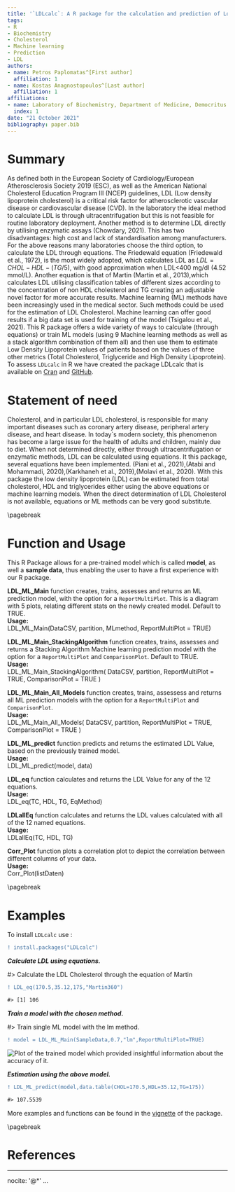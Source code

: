 ```yaml
---
title: '`LDLcalc`: A R package for the calculation and prediction of Low Density Lipoprotein Values'
tags:
- R
- Biochemistry
- Cholesterol
- Machine learning
- Prediction
- LDL
authors:
- name: Petros Paplomatas^[First author]
  affiliation: 1
- name: Kostas Anagnostopoulos^[Last author]
  affiliation: 1
affiliations:
- name: Laboratory of Biochemistry, Department of Medicine, Democritus University of Thrace, Alexandroupolis, Greece
  index: 1
date: "21 October 2021"
bibliography: paper.bib
---
```




# Summary

As defined both in the European Society of Cardiology/European Atherosclerosis Society 2019 (ESC), as well as the American National Cholesterol Education Program III (NCEP) guidelines, LDL (Low density lipoprotein cholesterol) is a critical risk factor for atherosclerotic vascular disease or cardiovascular disease (CVD). In the laboratory the ideal method to calculate LDL is through ultracentrifugation but this is not feasible for routine laboratory deployment. Another method is to determine LDL directly by utilising enzymatic assays (Chowdary, 2021). This has two disadvantages: high cost and lack of standardisation among manufacturers. For the above reasons many laboratories choose the third option, to calculate the LDL through equations. The Friedewald equation (Friedewald et al., 1972), is the most widely adopted, which calculates LDL as $LDL = CHOL - HDL - (TG/5)$, with good approximation when LDL<400 mg/dl (4.52 mmol/L). Another equation is that of Martin (Martin et al., 2013),which calculates LDL utilising classification tables of different sizes according to the concentration of non HDL cholesterol and TG creating an adjustable novel factor for more accurate results.
Machine learning (ML) methods have been increasingly used in the medical sector. Such methods could be used for the estimation of LDL Cholesterol. Machine learning can offer good results if a big data set is used for training of the model (Tsigalou et al., 2021).
This R package offers a wide variety of ways to calculate (through equations) or train ML models (using 9 Machine learning methods as well as a stack algorithm combination of them all) and then use them to estimate Low Density Lipoprotein values of patients based on the values of three other metrics (Total Cholesterol, Triglyceride and High Density Lipoprotein).
To assess ``LDLcalc`` in R we have created the package LDLcalc that is available on  [Cran](https://cran.r-project.org/web/packages/LDLcalc/index.html) and  [GitHub](https://github.com/PaplomatasP/LDLcalculation/tree/main/LDLcalc).

# Statement of need

Cholesterol, and in particular LDL cholesterol, is responsible for many important diseases such as coronary artery disease, peripheral artery disease, and heart disease. In today`s modern society, this phenomenon has become a large issue for the health of adults and children, mainly due to diet.
When not determined directly, either through ultracentrifugation or enzymatic methods, LDL can be calculated using equations. It this package, several equations have been implemented. (Piani et al., 2021),(Atabi and Mohammadi, 2020),(Karkhaneh et al., 2019),(Molavi et al., 2020).
With this package the low density lipoprotein (LDL) can be estimated from total cholesterol, HDL and triglycerides either using the above equations or machine learning models. When the direct determination of LDL Cholesterol is not available, equations or ML methods can be very good substitute.  

\pagebreak

# Function and Usage

This R Package allows for a pre-trained model which is called **model**, as well a **sample data**, thus enabling the user to have a first experience with our  R package.

**LDL_ML_Main** function creates, trains, assesses and returns an ML prediction model, with the option for a ``ReportMultiPlot``.  This is a diagram with 5 plots, relating different stats on the newly created model. Default to TRUE.\
**Usage:**\
LDL_ML_Main(DataCSV, partition, MLmethod, ReportMultiPlot = TRUE)

**LDL_ML_Main_StackingAlgorithm** function creates, trains, assesses and returns a Stacking Algorithm Machine learning prediction model with the option for a ``ReportMultiPlot`` and ``ComparisonPlot``. Default to TRUE.\
**Usage:**\
LDL_ML_Main_StackingAlgorithm(
DataCSV,
partition,
ReportMultiPlot = TRUE,
ComparisonPlot = TRUE
) 

**LDL_ML_Main_All_Models** function creates, trains, assessess and returns  all ML prediction models with the option for a ``ReportMultiPlot`` and ``ComparisonPlot``.\
**Usage:**\
LDL_ML_Main_All_Models(
DataCSV,
partition,
ReportMultiPlot = TRUE,
ComparisonPlot = TRUE
)

**LDL_ML_predict** function predicts and returns the estimated LDL Value, based on the previously trained model.\
**Usage:**\
LDL_ML_predict(model, data)

**LDL_eq** function calculates and returns the LDL Value for any of the 12 equations.\
**Usage:**\
LDL_eq(TC, HDL, TG, EqMethod)

**LDLallEq** function calculates and returns the LDL values calculated with all of the 12 named equations.\
**Usage:**\
LDLallEq(TC, HDL, TG)

**Corr_Plot** function plots a correlation plot to depict the correlation between different columns of your data.\
**Usage:**\
Corr_Plot(listDaten)



\pagebreak


# Examples  

To install ``LDLcalc`` use :

```diff
! install.packages("LDLcalc")
```


***Calculate LDL using equations.***


#> Calculate the LDL Cholesterol through the equation of Martin

```diff
! LDL_eq(170.5,35.12,175,"Martin360")

#> [1] 106
```


***Train a model with the chosen method.***


#> Train single ML model with the lm method.
```diff
! model = LDL_ML_Main(SampleData,0.7,"lm",ReportMultiPlot=TRUE)
```

![Plot of the trained model which provided insightful information about the accuracy of it.](https://github.com/PaplomatasP/LDLcalculation/blob/main/LDLcalc/Paper/ModelPlot.png?raw=true)



***Estimation using the above model.***

```diff
! LDL_ML_predict(model,data.table(CHOL=170.5,HDL=35.12,TG=175))

#> 107.5539
```



More examples and functions can be found in the [vignette](https://sciencesandresearch.com/wp-content/uploads/2021/10/LDLcalcTutorial-1.pdf) of the package.


\pagebreak

# References

---
nocite: '@*'
...
